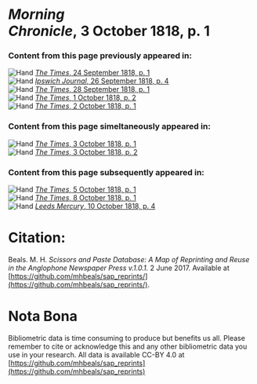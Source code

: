 # *Morning Chronicle*, 3 October 1818, p. 1  
  
### Content from this page previously appeared in:  
![Hand](http://scissorsandpaste.net/wp-content/uploads/2017/06/smallhandpointer.png) [*The Times*, 24 September 1818, p. 1](https://mhbeals.github.io/sap_html/The-Times/The-Times-24-September-1818-p-1)  
![Hand](http://scissorsandpaste.net/wp-content/uploads/2017/06/smallhandpointer.png) [*Ipswich Journal*, 26 September 1818, p. 4](https://mhbeals.github.io/sap_html/Ipswich-Journal/Ipswich-Journal-26-September-1818-p-4)  
![Hand](http://scissorsandpaste.net/wp-content/uploads/2017/06/smallhandpointer.png) [*The Times*, 28 September 1818, p. 1](https://mhbeals.github.io/sap_html/The-Times/The-Times-28-September-1818-p-1)  
![Hand](http://scissorsandpaste.net/wp-content/uploads/2017/06/smallhandpointer.png) [*The Times*, 1 October 1818, p. 2](https://mhbeals.github.io/sap_html/The-Times/The-Times-1-October-1818-p-2)  
![Hand](http://scissorsandpaste.net/wp-content/uploads/2017/06/smallhandpointer.png) [*The Times*, 2 October 1818, p. 1](https://mhbeals.github.io/sap_html/The-Times/The-Times-2-October-1818-p-1)  
  
### Content from this page simeltaneously appeared in:  
![Hand](http://scissorsandpaste.net/wp-content/uploads/2017/06/smallhandpointer.png) [*The Times*, 3 October 1818, p. 1](https://mhbeals.github.io/sap_html/The-Times/The-Times-3-October-1818-p-1)  
![Hand](http://scissorsandpaste.net/wp-content/uploads/2017/06/smallhandpointer.png) [*The Times*, 3 October 1818, p. 2](https://mhbeals.github.io/sap_html/The-Times/The-Times-3-October-1818-p-2)  
  
### Content from this page subsequently appeared in:  
![Hand](http://scissorsandpaste.net/wp-content/uploads/2017/06/smallhandpointer.png) [*The Times*, 5 October 1818, p. 1](https://mhbeals.github.io/sap_html/The-Times/The-Times-5-October-1818-p-1)  
![Hand](http://scissorsandpaste.net/wp-content/uploads/2017/06/smallhandpointer.png) [*The Times*, 8 October 1818, p. 1](https://mhbeals.github.io/sap_html/The-Times/The-Times-8-October-1818-p-1)  
![Hand](http://scissorsandpaste.net/wp-content/uploads/2017/06/smallhandpointer.png) [*Leeds Mercury*, 10 October 1818, p. 4](https://mhbeals.github.io/sap_html/Leeds-Mercury/Leeds-Mercury-10-October-1818-p-4)  


# Citation: 

Beals. M. H. *Scissors and Paste Database: A Map of Reprinting and Reuse in the Anglophone Newspaper Press v.1.0.1.* 2 June 2017. Available at [https://github.com/mhbeals/sap_reprints/](https://github.com/mhbeals/sap_reprints/). 

# Nota Bona

Bibliometric data is time consuming to produce but benefits us all. Please remember to cite or acknowledge this and any other bibliometric data you use in your research. All data is available CC-BY 4.0 at [https://github.com/mhbeals/sap_reprints](https://github.com/mhbeals/sap_reprints)